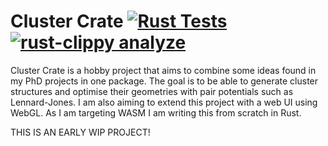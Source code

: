 # Cluster Crate [![Rust Tests](https://github.com/Trombach/cluster-crate/actions/workflows/rust.yml/badge.svg?branch=master&event=push)](https://github.com/Trombach/cluster-crate/actions/workflows/rust.yml) [![rust-clippy analyze](https://github.com/Trombach/cluster-crate/actions/workflows/rust-clippy.yml/badge.svg)](https://github.com/Trombach/cluster-crate/actions/workflows/rust-clippy.yml)

Cluster Crate is a hobby project that aims to combine some ideas found in my PhD projects in one package. The goal is to be able to generate cluster structures and optimise their geometries with pair potentials such as Lennard-Jones. I am also aiming to extend this project with a web UI using WebGL. As I am targeting WASM I am writing this from scratch in Rust.

THIS IS AN EARLY WIP PROJECT!
